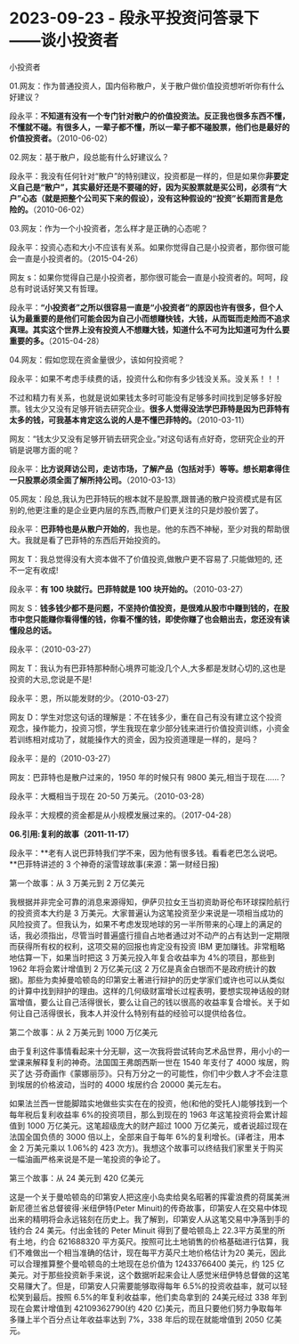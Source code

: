 # 2023-09-23 - 段永平投资问答录下——谈小投资者

小投资者

01.网友：作为普通投资人，国内俗称散户，关于散户做价值投资想听听你有什么好建议？

段永平：**不知道有没有一个专门针对散户的价值投资法。反正我也很多东西不懂，不懂就不碰。有很多人，一辈子都不懂，所以一辈子都不碰股票，他们也是最好的价值投资者。**（2010-06-02）

02.网友：基于散户，段总能有什么好建议么？

段永平：我没有任何针对“散户”的特别建议，投资都是一样的，但是如果你**非要定义自己是“散户”，其实最好还是不要碰的好，因为买股票就是买公司，必须有“大户”心态（就是把整个公司买下来的假设），没有这种假设的“投资”长期而言是危险的。**（2010-06-02）

03.网友：作为一个小投资者，怎么样才是正确的心态呢？

段永平：投资心态和大小不应该有关系。如果你觉得自己是小投资者，那你很可能会一直是小投资者的。（2015-04-26）

网友 s：如果你觉得自己是小投资者，那你很可能会一直是小投资者的。呵呵，段总有时说话好笑又有哲理。

段永平：**“小投资者”之所以很容易一直是“小投资者”的原因也许有很多，但个人认为最重要的是他们可能会因为自己小而想赚快钱，大钱，从而铤而走险而不追求真理。其实这个世界上没有投资人不想赚大钱，知道什么不可为比知道可为什么要重要的多。**（2015-04-28）

04.网友：假如您现在资金量很少，该如何投资呢？

段永平：如果不考虑手续费的话，投资什么和你有多少钱没关系。没关系！！！

不过和精力有关系，也就是说如果钱太多时可能没有足够多时间找到足够多好股票。钱太少又没有足够开销去研究企业。**很多人觉得没法学巴菲特是因为巴菲特有太多的钱，可我基本肯定这么说的人是不懂巴菲特的。**（2010-03-11）

网友：“钱太少又没有足够开销去研究企业。”对这句话有点好奇，您研究企业的开销是说哪方面的呢？

段永平：**比方说拜访公司，走访市场，了解产品（包括对手）等等。想长期拿得住一只股票必须全面了解所持公司。**（2010-03-13）

05.网友：段总,我认为巴菲特玩的根本就不是股票,跟普通的散户投资模式是有区别的,他更注重的是企业更内层的东西,而散户们更关注的只是炒股价罢了。

段永平：**巴菲特也是从散户开始的**，我也是。他的东西不神秘，至少对我的帮助很大。我就是看了巴菲特的东西后开始投资的。

网友 T：我总觉得没有大资本做不了价值投资,做散户更不容易了.只能做短的, 还不一定有收成!

段永平：**有 100 块就行。巴菲特就是 100 块开始的。**（2010-03-27）

网友 S：**钱多钱少都不是问题，不坚持价值投资，是很难从股市中赚到钱的，在股市中您只能赚你看得懂的钱，你看不懂的钱，即使你赚了也会赔出去，您还没有读懂段总的话。**

段永平：（2010-03-27）

网友 T：我认为有巴菲特那种耐心境界可能没几个人,大多都是发财心切的,这也是投资的大忌,您说是不是!

段永平：恩，所以能发财的少。（2010-03-27）

网友 D：学生对您这句话的理解是：不在钱多少，重在自己有没有建立这个投资观念，操作能力，投资习惯，学生我现在拿少部分钱来进行价值投资训练，小资金若训练相对成功了，就能操作大的资金，因为投资道理是一样的，是吗？

段永平：是的（2010-03-27）

网友：巴菲特也是散户过来的，1950 年的时候只有 9800 美元,相当于现在……？

段永平：大概相当于现在 20-50 万美元。（2010-03-28）

段永平：大规模的资金都是从小规模发展过来的。（2017-04-28）

**06.引用:复利的故事（2011-11-17）**

段永平：**老有人说巴菲特我们学不来，因为他有很多钱。看看老巴怎么说吧。**巴菲特讲述的 3 个神奇的滚雪球故事(来源：第一财经日报)

第一个故事：从 3 万美元到 2 万亿美元

我根据并非完全可靠的消息来源得知，伊萨贝拉女王当初资助哥伦布环球探险航行的投资资本大约是 3 万美元。大家普遍认为这笔投资至少来说是一项相当成功的风险投资了。但我认为，如果不考虑发现地球的另一半所带来的心理上的满足的话，我必须指出，尽管当时普遍盛行擅自占地者通过对不动产的占有达到一定期限而获得所有权的权利，这项交易的回报也肯定没有投资 IBM 更加赚钱。非常粗略地估算一下，如果当时把这 3 万美元投入年复合收益率为 4%的项目，那些到 1962 年将会累计增值到 2 万亿美元(这 2 万亿是真金白银而不是政府统计的数据)。那些为卖掉曼哈顿岛的印第安土著进行辩护的历史学家们或许也可以从类似的计算中找到辩护的理由。这样的几何级财富增长过程表明，要想实现神话般的财富增值，要么让自己活得很长，要么让自己的钱以很高的收益率复合增长。关于如何让自己活得很长，我本人并没什么特别有益的经验可以提供给各位。

第二个故事：从 2 万美元到 1000 万亿美元

由于复利这件事情看起来十分无聊，这一次我将尝试转向艺术品世界，用小小的一堂课来解释复利的神奇。法国国王弗朗西斯一世在 1540 年支付了 4000 埃居，购买了达·芬奇画作《蒙娜丽莎》。只有万分之一的可能性，你们中少数人才不会注意到埃居的价格波动，当时的 4000 埃居约合 20000 美元左右。

如果法兰西一世能脚踏实地做些实实在在的投资，他(和他的受托人)能够找到一个每年税后复利收益率 6%的投资项目，那么到现在的 1963 年这笔投资将会累计超值到 1000 万亿美元。这笔超级庞大的财产超过 1000 万亿美元，或者说超过现在法国全国负债的 3000 倍以上，全部来自于每年 6%的复利增长。(译者注，用本金 2 万美元乘以 1.06%的 423 次方)。我想这个故事可以终结我们家里关于购买一幅油画严格来说是不是一笔投资的争论了。

第三个故事：从 24 美元到 420 亿美元

这是一个关于曼哈顿岛的印第安人把这座小岛卖给臭名昭著的挥霍浪费的荷属美洲新尼德兰省总督彼得·米纽伊特(Peter Minuit)的传奇故事，印第安人在交易中体现出来的精明将会永远铭刻在历史上。我了解到，印第安人从这笔交易中净落到手的钱约合 24 美元。付出金钱的 Peter Minuit 得到了曼哈顿岛上 22.3平方英里的所有土地，约合 621688320 平方英尺。按照可比土地销售的价格基础进行估算，我们不难做出一个相当准确的估计，现在每平方英尺土地价格估计为20 美元，因此可以合理推算整个曼哈顿岛的土地现在总价值为 12433766400 美元，约 125 亿美元。对于那些投资新手来说，这个数据听起来会让人感觉米纽伊特总督做的这笔交易赚大了。但是，印第安人只需要能够取得每年 6.5%的投资收益率，就可以轻松笑到最后。按照 6.5%的年复利收益率，他们卖岛拿到的 24美元经过 338 年到现在会累计增值到 42109362790(约 420 亿)美元，而且只要他们努力争取每年多赚上半个百分点让年收益率达到 7%，338 年后的现在就能增值到 2050 亿美元。